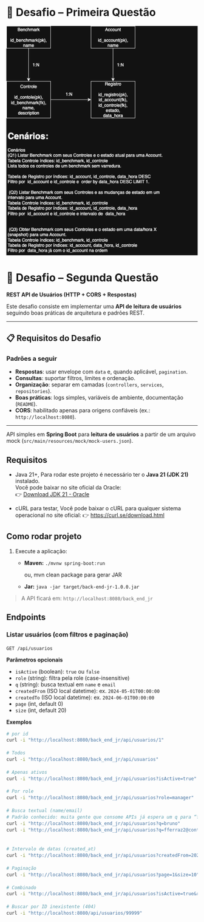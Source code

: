 # 🚀 Desafio – Primeira Questão

![Diagrama MER](src/main/resources/static/mer-desafio-1.drawio.png)

# 🚀 Desafio – Segunda Questão

**REST API de Usuários (HTTP + CORS + Respostas)**

Este desafio consiste em implementar uma **API de leitura de usuários** seguindo boas práticas de arquitetura e padrões REST.

---

## 📋 Requisitos do Desafio

### Padrões a seguir

- **Respostas**: usar envelope com `data` e, quando aplicável, `pagination`.
- **Consultas**: suportar filtros, limites e ordenação.
- **Organização**: separar em camadas (`controllers`, `services`, `repositories`).
- **Boas práticas**: logs simples, variáveis de ambiente, documentação (`README`).
- **CORS**: habilitado apenas para origens confiáveis (ex.: `http://localhost:8080`).

---

API simples em **Spring Boot** para **leitura de usuários** a partir de um arquivo mock (`src/main/resources/mock/mock-users.json`).

## Requisitos

- Java 21+,
  Para rodar este projeto é necessário ter o **Java 21 (JDK 21)** instalado.  
  Você pode baixar no site oficial da Oracle:  
  👉 [Download JDK 21 - Oracle](https://www.oracle.com/java/technologies/javase/jdk21-archive-downloads.html?utm_source=chatgpt.com)

- cURL para testar,
  Você pode baixar o cURL para qualquer sistema operacional no site oficial: 👉 https://curl.se/download.html

## Como rodar projeto

1. Execute a aplicação:

   - **Maven:** `./mvnw spring-boot:run`

     ou, mvn clean package para gerar JAR

   - **Jar:** `java -jar target/back-end-jr-1.0.0.jar`

> A API ficará em: `http://localhost:8080/back_end_jr`

## Endpoints

### Listar usuários (com filtros e paginação)

`GET /api/usuarios`

**Parâmetros opcionais**

- `isActive` (boolean): `true` ou `false`
- `role` (string): filtra pela role (case-insensitive)
- `q` (string): busca textual em `name` e `email`
- `createdFrom` (ISO local datetime): ex. `2024-05-01T00:00:00`
- `createdTo` (ISO local datetime): ex. `2024-06-01T00:00:00`
- `page` (int, default 0)
- `size` (int, default 20)

**Exemplos**

```bash
# por id
curl -i "http://localhost:8080/back_end_jr/api/usuarios/1"

# Todos
curl -i "http://localhost:8080/back_end_jr/api/usuarios"

# Apenas ativos
curl -i "http://localhost:8080/back_end_jr/api/usuarios?isActive=true"

# Por role
curl -i "http://localhost:8080/back_end_jr/api/usuarios?role=manager"

# Busca textual (name/email)
# Padrão conhecido: muita gente que consome APIs já espera um q para “full-text search”.
curl -i "http://localhost:8080/back_end_jr/api/usuarios?q=bruno"
curl -i "http://localhost:8080/back_end_jr/api/usuarios?q=fferraz2@contoso.dev"


# Intervalo de datas (created_at)
curl -i "http://localhost:8080/back_end_jr/api/usuarios?createdFrom=2024-05-01T00:00:00&createdTo=2024-06-01T00:00:00"

# Paginação
curl -i "http://localhost:8080/back_end_jr/api/usuarios?page=1&size=10"

# Combinado
curl -i "http://localhost:8080/back_end_jr/api/usuarios?isActive=true&role=manager&q=nogueira&page=0&size=5"

# Buscar por ID inexistente (404)
curl -i "http://localhost:8080/api/usuarios/99999"


```
